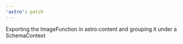 ```yaml
---
'astro': patch
---
```


Exporting the ImageFunction in astro:content and grouping it under a SchemaContext

